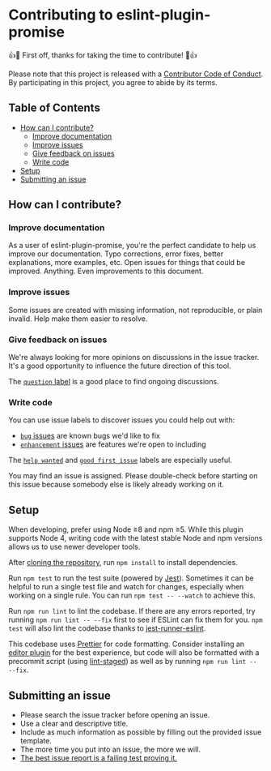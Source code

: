 # Contributing to eslint-plugin-promise

:+1::tada: First off, thanks for taking the time to contribute! :tada::+1:

Please note that this project is released with a
[Contributor Code of Conduct](CODE_OF_CONDUCT.md). By participating in this
project, you agree to abide by its terms.

## Table of Contents

<!-- START doctoc generated TOC please keep comment here to allow auto update -->

<!-- DON'T EDIT THIS SECTION, INSTEAD RE-RUN doctoc TO UPDATE -->

- [How can I contribute?](#how-can-i-contribute)
  - [Improve documentation](#improve-documentation)
  - [Improve issues](#improve-issues)
  - [Give feedback on issues](#give-feedback-on-issues)
  - [Write code](#write-code)
- [Setup](#setup)
- [Submitting an issue](#submitting-an-issue)

<!-- END doctoc generated TOC please keep comment here to allow auto update -->

## How can I contribute?

### Improve documentation

As a user of eslint-plugin-promise, you're the perfect candidate to help us
improve our documentation. Typo corrections, error fixes, better explanations,
more examples, etc. Open issues for things that could be improved. Anything.
Even improvements to this document.

### Improve issues

Some issues are created with missing information, not reproducible, or plain
invalid. Help make them easier to resolve.

### Give feedback on issues

We're always looking for more opinions on discussions in the issue tracker. It's
a good opportunity to influence the future direction of this tool.

The
[`question` label](https://github.com/xjamundx/eslint-plugin-promise/labels/question)
is a good place to find ongoing discussions.

### Write code

You can use issue labels to discover issues you could help out with:

- [`bug` issues](https://github.com/xjamundx/eslint-plugin-promise/labels/bug)
  are known bugs we'd like to fix
- [`enhancement` issues](https://github.com/xjamundx/eslint-plugin-promise/labels/enhancement)
  are features we're open to including

The
[`help wanted`](https://github.com/xjamundx/eslint-plugin-promise/labels/help%20wanted)
and
[`good first issue`](https://github.com/xjamundx/eslint-plugin-promise/labels/good%20first%20issue)
labels are especially useful.

You may find an issue is assigned. Please double-check before starting on this
issue because somebody else is likely already working on it.

## Setup

When developing, prefer using Node ≥8 and npm ≥5. While this plugin supports
Node 4, writing code with the latest stable Node and npm versions allows us to
use newer developer tools.

After
[cloning the repository](https://help.github.com/articles/cloning-a-repository/),
run `npm install` to install dependencies.

Run `npm test` to run the test suite (powered by
[Jest](https://facebook.github.io/jest/)). Sometimes it can be helpful to run a
single test file and watch for changes, especially when working on a single
rule. You can run `npm test -- --watch` to achieve this.

Run `npm run lint` to lint the codebase. If there are any errors reported, try
running `npm run lint -- --fix` first to see if ESLint can fix them for you.
`npm test` will also lint the codebase thanks to
[jest-runner-eslint](https://github.com/jest-community/jest-runner-eslint).

This codebase uses [Prettier](http://prettier.io/) for code formatting. Consider
installing an [editor plugin](https://prettier.io/docs/en/editors.html) for the
best experience, but code will also be formatted with a precommit script (using
[lint-staged](https://github.com/okonet/lint-staged)) as well as by running
`npm run lint -- --fix`.

## Submitting an issue

- Please search the issue tracker before opening an issue.
- Use a clear and descriptive title.
- Include as much information as possible by filling out the provided issue
  template.
- The more time you put into an issue, the more we will.
- [The best issue report is a failing test proving it.](https://twitter.com/sindresorhus/status/579306280495357953)
